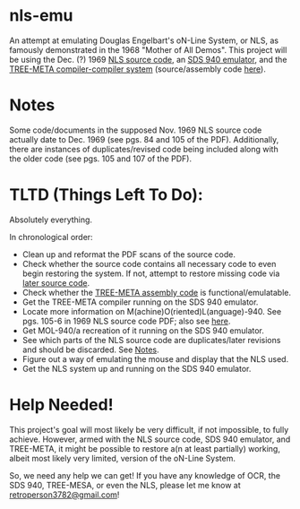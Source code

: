 # nls-emu
An attempt at emulating Douglas Engelbart's oN-Line System, or NLS, as famously demonstrated in the 1968 "Mother of All Demos". This project will be using the Dec. (?) 1969 [NLS source code](https://bitsavers.org/pdf/sri/arc/sds-940/NLS_Sources_Part_1_Nov69.pdf), an [SDS 940 emulator](https://github.com/simh/simh), and the [TREE-META compiler-compiler system](https://en.wikipedia.org/wiki/TREE-META) (source/assembly code [here](https://github.com/jimwhite/treemeta)).

# Notes

Some code/documents in the supposed Nov. 1969 NLS source code actually date to Dec. 1969 (see pgs. 84 and 105 of the PDF). Additionally, there are instances of duplicates/revised code being included along with the older code (see pgs. 105 and 107 of the PDF).

# TLTD (Things Left To Do):

Absolutely everything.

In chronological order:
- Clean up and reformat the PDF scans of the source code.
- Check whether the source code contains all necessary code to even begin restoring the system. If not, attempt to restore missing code via [later source code](https://www.computerhistory.org/collections/catalog/102706982).
- Check whether the [TREE-META assembly code](https://github.com/jimwhite/treemeta/blob/master/rulifson-1968/tree-meta.a) is functional/emulatable.
- Get the TREE-META compiler running on the SDS 940 emulator.
- Locate more information on M(achine)O(riented)L(anguage)-940. See pgs. 105-6 in 1969 NLS source code PDF; also see [here](http://bitsavers.trailing-edge.com/pdf/sri/arc/rulifson/MOL940_Preliminary_Specification_For_An_Algol-Like_Machine_Oriented_Language_For_The_SDS_940_Mar68.pdf).
- Get MOL-940/a recreation of it running on the SDS 940 emulator.
- See which parts of the NLS source code are duplicates/later revisions and should be discarded. See [Notes](https://github.com/artech-dvd/nls-emu/edit/main/README.md#notes).
- Figure out a way of emulating the mouse and display that the NLS used.
- Get the NLS system up and running on the SDS 940 emulator.

# Help Needed!
This project's goal will most likely be very difficult, if not impossible, to fully achieve. However, armed with the NLS source code, SDS 940 emulator, and  TREE-META, it might be possible to restore a(n at least partially) working, albeit most likely very limited, version of the oN-Line System.

So, we need any help we can get! If you have any knowledge of OCR, the SDS 940, TREE-MESA, or even the NLS, please let me know at retroperson3782@gmail.com!